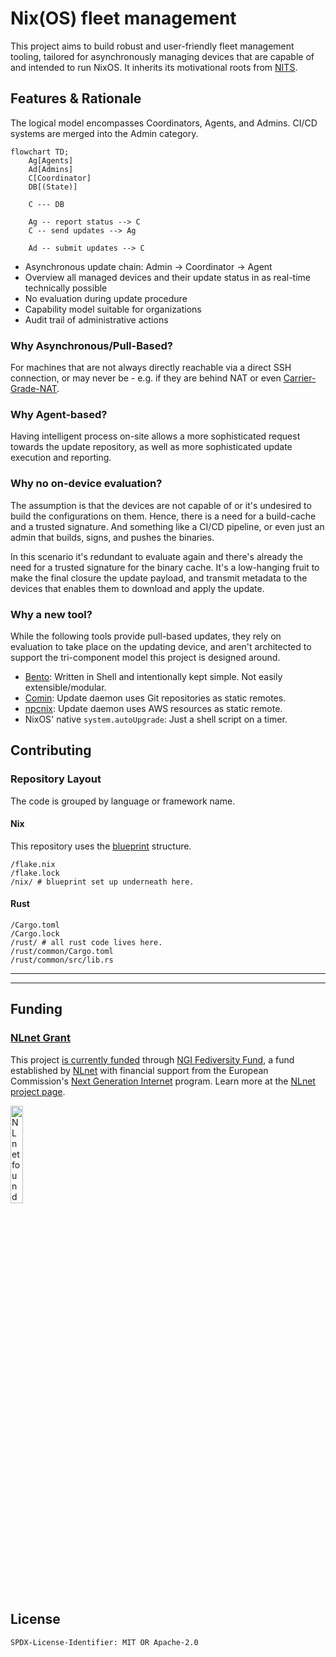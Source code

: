 # Nix(OS) fleet management

This project aims to build robust and user-friendly fleet management tooling, tailored for asynchronously managing devices that are capable of and intended to run NixOS. It inherits its motivational roots from [NITS](https://github.com/numtide/nits).

## Features \& Rationale
The logical model encompasses Coordinators, Agents, and Admins. CI/CD systems are merged into the Admin category.

```mermaid
flowchart TD;
    Ag[Agents]
    Ad[Admins]
    C[Coordinator]
    DB[(State)]

    C --- DB

    Ag -- report status --> C
    C -- send updates --> Ag

    Ad -- submit updates --> C
```


* Asynchronous update chain: Admin -> Coordinator -> Agent
* Overview all managed devices and their update status in as real-time technically possible
* No evaluation during update procedure
* Capability model suitable for organizations
* Audit trail of administrative actions

###  Why Asynchronous/Pull-Based?
For machines that are not always directly reachable via a direct SSH connection, or may never be - e.g. if they are behind NAT or even [Carrier-Grade-NAT](https://en.wikipedia.org/wiki/Carrier-grade_NAT).

### Why Agent-based?
Having intelligent process on-site allows a more sophisticated request towards the update repository, as well as more sophisticated update execution and reporting.

### Why no on-device evaluation?
The assumption is that the devices are not capable of or it's undesired to build the configurations on them. Hence, there is a need for a build-cache and a trusted signature. And something like a CI/CD pipeline, or even just an admin that builds, signs, and pushes the binaries.

In this scenario it's redundant to evaluate again and there's already the need for a trusted signature for the binary cache. It's a low-hanging fruit to make the final closure the update payload, and transmit metadata to the devices that enables them to download and apply the update.

### Why a new tool?
While the following tools provide pull-based updates, they rely on evaluation to take place on the updating device, and aren't architected to support the tri-component model this project is designed around.

* [Bento](https://github.com/rapenne-s/bento): Written in Shell and intentionally kept simple. Not easily extensible/modular.
* [Comin](https://github.com/nlewo/comin): Update daemon uses Git repositories as static remotes.
* [npcnix](https://github.com/rustshop/npcnix): Update daemon uses AWS resources as static remote.
* NixOS' native `system.autoUpgrade`: Just a shell script on a timer.

## Contributing

### Repository Layout

The code is grouped by language or framework name.

#### Nix

This repository uses the [blueprint](https://github.com/numtide/blueprint) structure.

```
/flake.nix
/flake.lock
/nix/ # blueprint set up underneath here.
```

#### Rust

```
/Cargo.toml
/Cargo.lock
/rust/ # all rust code lives here.
/rust/common/Cargo.toml
/rust/common/src/lib.rs
```

---

---

## Funding

### [NLnet Grant][nlnet-grant-1]

This project [is currently funded][nlnet-grant-1] through [NGI Fediversity Fund](https://nlnet.nl/fediversity), a fund established by [NLnet](https://nlnet.nl) with financial support from the European Commission's [Next Generation Internet](https://ngi.eu) program. Learn more at the [NLnet project page](https://nlnet.nl/project/Agent-based-deployment).

[<img src="https://nlnet.nl/logo/banner.png" alt="NLnet foundation logo" width="20%" />](https://nlnet.nl)


[nlnet-grant-1]: https://nlnet.nl/project/Agent-based-deployment


## License

`SPDX-License-Identifier: MIT OR Apache-2.0`
